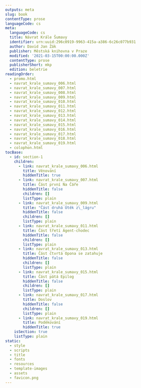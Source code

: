 ```yaml
---
outputs: meta
slug: book
contentType: prose
languageCode: cs
meta:
  languageCode: cs
  title: Návrat Krále Šumavy
  identifier: urn:uuid:296c0919-9963-415a-a386-6c26c077b931
  author: David Jan Žák
  publisher: Městská knihovna v Praze
  modified: '2021-03-15T00:00:00.000Z'
  contentType: prose
  publisherShort: mkp
  edition: beletrie
readingOrder:
  - promo.html
  - navrat_krale_sumavy_006.html
  - navrat_krale_sumavy_007.html
  - navrat_krale_sumavy_008.html
  - navrat_krale_sumavy_009.html
  - navrat_krale_sumavy_010.html
  - navrat_krale_sumavy_011.html
  - navrat_krale_sumavy_012.html
  - navrat_krale_sumavy_013.html
  - navrat_krale_sumavy_014.html
  - navrat_krale_sumavy_015.html
  - navrat_krale_sumavy_016.html
  - navrat_krale_sumavy_017.html
  - navrat_krale_sumavy_018.html
  - navrat_krale_sumavy_019.html
  - colophon.html
tocBase:
  - id: section-1
    children:
      - link: navrat_krale_sumavy_006.html
        title: Věnování
        hiddenTitle: true
      - link: navrat_krale_sumavy_007.html
        title: Část první Na Čáře
        hiddenTitle: false
        children: []
        listType: plain
      - link: navrat_krale_sumavy_009.html
        title: "Část druhá Útěk z\_lágru"
        hiddenTitle: false
        children: []
        listType: plain
      - link: navrat_krale_sumavy_011.html
        title: Část třetí Agent-chodec
        hiddenTitle: false
        children: []
        listType: plain
      - link: navrat_krale_sumavy_013.html
        title: Část čtvrtá Opona se zatahuje
        hiddenTitle: false
        children: []
        listType: plain
      - link: navrat_krale_sumavy_015.html
        title: Část pátá Epilog
        hiddenTitle: false
        children: []
        listType: plain
      - link: navrat_krale_sumavy_017.html
        title: Doslov
        hiddenTitle: false
        children: []
        listType: plain
      - link: navrat_krale_sumavy_019.html
        title: Poděkování
        hiddenTitle: true
    isSection: true
    listType: plain
static:
  - style
  - scripts
  - title
  - fonts
  - resources
  - template-images
  - assets
  - favicon.png
---
```

